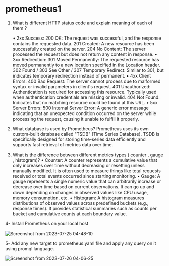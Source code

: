 # prometheus1


1. What is different HTTP status code and explain meaning of each of them ?

    • 2xx Success:
          200 OK: The request was successful, and the response contains the requested data.
          201 Created: A new resource has been successfully created on the server.
          204 No Content: The server processed the request but does not return any content in response.
    • 3xx Redirection:
          301 Moved Permanently: The requested resource has moved permanently to a new location specified in the Location header.
          302 Found / 303 See Other / 307 Temporary Redirect: Similar to 301, but indicates temporary redirection instead of permanent.
    • 4xx Client Errors:
          400 Bad Request: The server cannot process due to malformed syntax or invalid parameters in client's request.
          401 Unauthorized: Authentication is required for accessing this resource. Typically used when authentication credentials are missing or invalid.
          404 Not Found: Indicates that no matching resource could be found at this URL.
    • 5xx Server Errors:
          500 Internal Server Error: A generic error message indicating that an unexpected condition occurred on the server while processing the request, causing it unable to fulfill it properly.

2. What database is used by Prometheus?
Prometheus uses its own custom-built database called "TSDB" (Time Series Database). TSDB is specifically designed for storing time-series data efficiently and supports fast retrieval of metrics data over time.

3. What is the difference between different metrics types ( counter , gauge ,
histogram)?
    • Counter: A counter represents a cumulative value that only increases over time without decreasing or resetting unless manually modified. It is often used to measure things like total requests received or total events occurred since starting monitoring.
    • Gauge: A gauge represents a single numeric value that can arbitrarily increase or decrease over time based on current observations. It can go up and down depending on changes in observed values like CPU usage, memory consumption, etc.
    • Histogram: A histogram measures distributions of observed values across predefined buckets (e.g., response times). It provides statistical summaries such as counts per bucket and cumulative counts at each boundary value.

4- Install Prometheus on your local host

![Screenshot from 2023-07-25 04-48-10](https://github.com/HossamKhafagy9/prometheus1/assets/68228871/998b5f88-a797-4340-926f-d1f4305a0a4f)

5- Add any new target to prometheus.yaml file and apply any query on it using promql language.

![Screenshot from 2023-07-26 04-06-25](https://github.com/HossamKhafagy9/prometheus1/assets/68228871/bc6cc5ef-40cf-4248-bdfa-64ef863b08aa)

